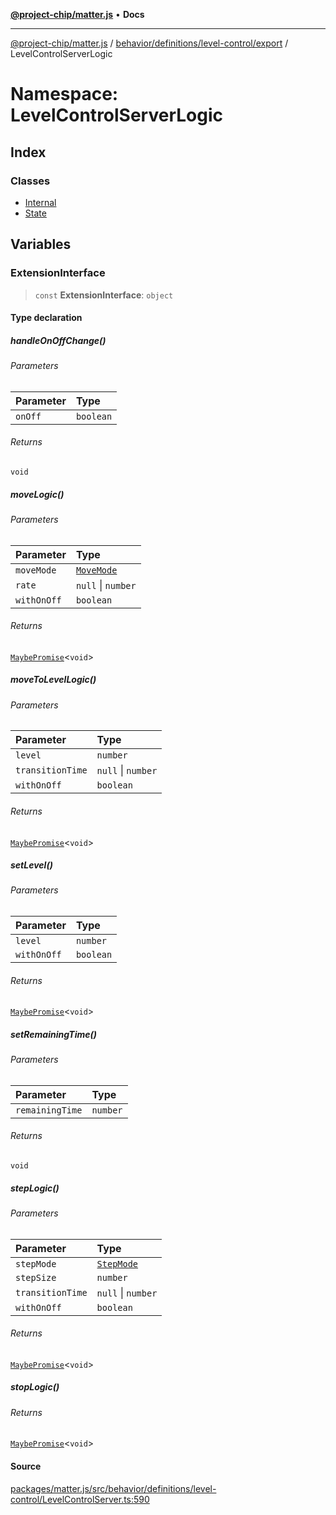 [**@project-chip/matter.js**](../../../../../../README.md) • **Docs**

***

[@project-chip/matter.js](../../../../../../modules.md) / [behavior/definitions/level-control/export](../../README.md) / LevelControlServerLogic

# Namespace: LevelControlServerLogic

## Index

### Classes

- [Internal](classes/Internal.md)
- [State](classes/State.md)

## Variables

### ExtensionInterface

> `const` **ExtensionInterface**: `object`

#### Type declaration

##### handleOnOffChange()

###### Parameters

| Parameter | Type |
| :------ | :------ |
| `onOff` | `boolean` |

###### Returns

`void`

##### moveLogic()

###### Parameters

| Parameter | Type |
| :------ | :------ |
| `moveMode` | [`MoveMode`](../../../../../../cluster/export/namespaces/LevelControl/enumerations/MoveMode.md) |
| `rate` | `null` \| `number` |
| `withOnOff` | `boolean` |

###### Returns

[`MaybePromise`](../../../../../../util/export/README.md#maybepromiset)\<`void`\>

##### moveToLevelLogic()

###### Parameters

| Parameter | Type |
| :------ | :------ |
| `level` | `number` |
| `transitionTime` | `null` \| `number` |
| `withOnOff` | `boolean` |

###### Returns

[`MaybePromise`](../../../../../../util/export/README.md#maybepromiset)\<`void`\>

##### setLevel()

###### Parameters

| Parameter | Type |
| :------ | :------ |
| `level` | `number` |
| `withOnOff` | `boolean` |

###### Returns

[`MaybePromise`](../../../../../../util/export/README.md#maybepromiset)\<`void`\>

##### setRemainingTime()

###### Parameters

| Parameter | Type |
| :------ | :------ |
| `remainingTime` | `number` |

###### Returns

`void`

##### stepLogic()

###### Parameters

| Parameter | Type |
| :------ | :------ |
| `stepMode` | [`StepMode`](../../../../../../cluster/export/namespaces/LevelControl/enumerations/StepMode.md) |
| `stepSize` | `number` |
| `transitionTime` | `null` \| `number` |
| `withOnOff` | `boolean` |

###### Returns

[`MaybePromise`](../../../../../../util/export/README.md#maybepromiset)\<`void`\>

##### stopLogic()

###### Returns

[`MaybePromise`](../../../../../../util/export/README.md#maybepromiset)\<`void`\>

#### Source

[packages/matter.js/src/behavior/definitions/level-control/LevelControlServer.ts:590](https://github.com/project-chip/matter.js/blob/7a8cbb56b87d4ccf34bec5a9a95ab40a1711324f/packages/matter.js/src/behavior/definitions/level-control/LevelControlServer.ts#L590)
